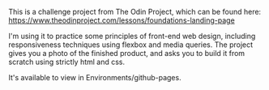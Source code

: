 This is a challenge project from The Odin Project, which can be found here: https://www.theodinproject.com/lessons/foundations-landing-page

I'm using it to practice some principles of front-end web design, including responsiveness techniques using flexbox and media queries. The project gives you a photo of the finished product, and asks you to build it from scratch using strictly html and css.

It's available to view in Environments/github-pages.